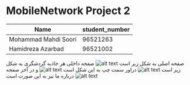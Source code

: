 # MobileNetwork Project 2
Name | student_number
------------ | -------------
Mohammad Mahdi Soori | 96521263
Hamidreza Azarbad | 96521002
صفحه اصلی به شکل زیر است
![alt text](https://github.com/riasati/MobileNetwork/blob/feature_SecondDesign/IMG_20210530_131323.jpg?raw=true)
صفحه داخلی هر جاذبه گردشگری به شکل زیر است
![alt text](https://github.com/riasati/MobileNetwork/blob/feature_SecondDesign/IMG_20210530_131546.jpg?raw=true)
دراور سمت چپ به این شکل است
![alt text](https://github.com/riasati/MobileNetwork/blob/feature_SecondDesign/IMG_20210530_131411.jpg?raw=true)
و در آخر صفحه درباره ما نیز به این صورت است
![alt text](https://github.com/riasati/MobileNetwork/blob/feature_SecondDesign/IMG_20210530_131447.jpg?raw=true)